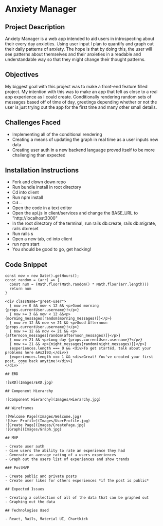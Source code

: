 # Anxiety Manager

## Project Description

Anxiety Manager is a web app intended to aid users in introspecting about their every day anxieties. Using user input I plan to quantify and graph out their daily patterns of anxiety. The hope is that by doing this, the user will see patterns about themselves and their anxieties in a readable and understandable way so that they might change their thought patterns.

## Objectives

My biggest goal with this project was to make a front-end feature filled project. My intention with this was to make an app that felt as close to a real app experience as I could create. Conditionally rendering random sets of messages based off of time of day, greetings depending whether or not the user is just trying out the app for the first time and many other small details.

## Challenges Faced

- Implementing all of the conditional rendering
- Creating a means of updating the graph in real time as a user inputs new data
- Creating user auth in a new backend language proved itself to be more challenging than expected

## Installation Instructions

- Fork and clown down repo
- Run bundle install in root directory
- Cd into client
- Run npm install
- Cd ..
- Open the code in a text editor
- Open the api.js in client/services and change the BASE_URL to "http://localhost3000"
- In the root directory of the terminal, run rails db:create, rails db:migrate, rails db:reset
- Run rails s
- Open a new tab, cd into client
- run npm start
- You should be good to go, get hacking!

## Code Snippet

```const { experiences, currentUser, popup, morning_messages, afternoon_messages, night_messages } = props
const now = new Date().getHours();
const random = (arr) => {
  const num = (Math.floor(Math.random() * Math.floor(arr.length)))
  return num
}

<div className="greet-user">
  { now >= 0 && now < 12 && <p>Good morning {props.currentUser.username}!</p>}
  { now >= 3 && now < 12 &&<p>{morning_messages[random(morning_messages)]}</p>}
  { now >= 12 && now <= 21 && <p>Good Afternoon {props.currentUser.username}!</p>}
  { now >= 12 && now <= 21 && <p>{afternoon_messages[random(afternoon_messages)]}</p>}
  { now >= 21 && <p>Long day {props.currentUser.username}?</p>}
  { now >= 21 && <p>{night_messages[random(night_messages)]}</p>}
  {experiences.length === 0 && <div>To get started, talk about your problems here &#x2193;</div>}
  {experiences.length === 1 && <div>Great! You've created your first post, come back anytime!</div>}
</div>```

## ERD

![ERD](Images/ERD.jpg)

## Component Hierarchy

![Component Hierarchy](Images/Hierarchy.jpg)

## Wireframes

![Welcome Page](Images/Welcome.jpg)
![User Profile](Images/UserProfile.jpg)
![Create Page](Images/CreatePage.jpg)
![Graph](Images/Graph.jpg)

## MVP

- Create user auth
- Give users the ability to rate an experience they had
- Generate an average rating of a users experiences
- Graph out the users list of experiences and show trends

### PostMVP

- Create public and private posts
- Create user likes for others experiences *if the post is public*

## Expected Issues

- Creating a collection of all of the data that can be graphed out
- Graphing out the data

## Technologies Used

- React, Rails, Material UI, Chartkick
